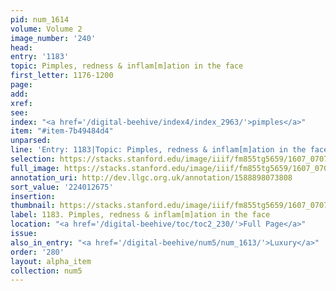 ```yaml
---
pid: num_1614
volume: Volume 2
image_number: '240'
head:
entry: '1183'
topic: Pimples, redness & inflam[m]ation in the face
first_letter: 1176-1200
page:
add:
xref:
see:
index: "<a href='/digital-beehive/index4/index_2963/'>pimples</a>"
item: "#item-7b49484d4"
unparsed:
line: 'Entry: 1183|Topic: Pimples, redness & inflam[m]ation in the face|Index: pimples|#item-7b49484d4'
selection: https://stacks.stanford.edu/image/iiif/fm855tg5659/1607_0707/912,2675,2588,195/full/0/default.jpg
full_image: https://stacks.stanford.edu/image/iiif/fm855tg5659/1607_0707/full/full/0/default.jpg
annotation_uri: http://dev.llgc.org.uk/annotation/1588898073808
sort_value: '224012675'
insertion:
thumbnail: https://stacks.stanford.edu/image/iiif/fm855tg5659/1607_0707/912,2675,600,180/250,/0/default.jpg
label: 1183. Pimples, redness & inflam[m]ation in the face
location: "<a href='/digital-beehive/toc/toc2_230/'>Full Page</a>"
issue:
also_in_entry: "<a href='/digital-beehive/num5/num_1613/'>Luxury</a>"
order: '280'
layout: alpha_item
collection: num5
---
```

